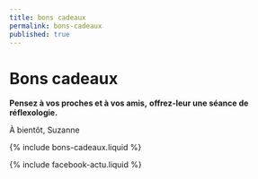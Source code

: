 ```yaml
---
title: bons cadeaux
permalink: bons-cadeaux
published: true
---
```


# Bons cadeaux

**Pensez à vos proches et à vos amis,**
**offrez-leur une séance de réflexologie.**


À bientôt, Suzanne

{% include bons-cadeaux.liquid %}

{% include facebook-actu.liquid %}
